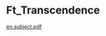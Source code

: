 # Ft_Transcendence

[en.subject.pdf](https://github.com/ktroude/Ft_Transcendence/files/12584882/en.subject.pdf)
